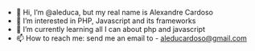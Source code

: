 - 👋 Hi, I’m @aleduca, but my real name is Alexandre Cardoso
- 👀 I’m interested in PHP, Javascript and its frameworks
- 🌱 I’m currently learning all I can about php and javascript
- 📫 How to reach me: send me an email to - aleducardoso@gmail.com

<!---
aleduca/aleduca is a ✨ special ✨ repository because its `README.md` (this file) appears on your GitHub profile.
You can click the Preview link to take a look at your changes.
--->
